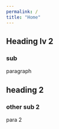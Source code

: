```yaml
---
permalink: /
title: "Home"
---
```

## Heading lv 2
### sub
paragraph
## heading 2
### other sub 2
para 2 